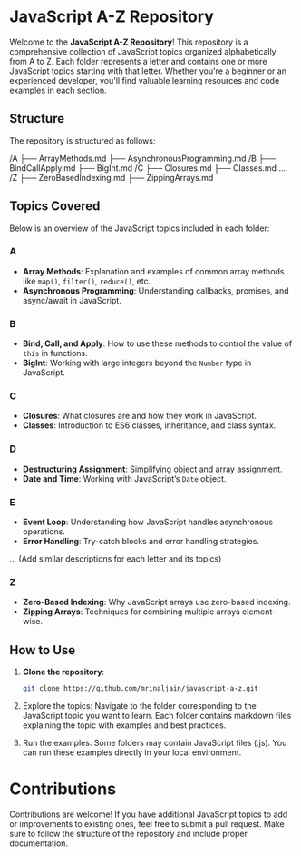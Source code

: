 # JavaScript A-Z Repository

Welcome to the **JavaScript A-Z Repository**! This repository is a comprehensive collection of JavaScript topics organized alphabetically from A to Z. Each folder represents a letter and contains one or more JavaScript topics starting with that letter. Whether you're a beginner or an experienced developer, you'll find valuable learning resources and code examples in each section.

## Structure

The repository is structured as follows:

/A ├── ArrayMethods.md ├── AsynchronousProgramming.md 
/B ├── BindCallApply.md ├── BigInt.md 
/C ├── Closures.md ├── Classes.md ... 
/Z ├── ZeroBasedIndexing.md ├── ZippingArrays.md


## Topics Covered

Below is an overview of the JavaScript topics included in each folder:

### A
- **Array Methods**: Explanation and examples of common array methods like `map()`, `filter()`, `reduce()`, etc.
- **Asynchronous Programming**: Understanding callbacks, promises, and async/await in JavaScript.

### B
- **Bind, Call, and Apply**: How to use these methods to control the value of `this` in functions.
- **BigInt**: Working with large integers beyond the `Number` type in JavaScript.

### C
- **Closures**: What closures are and how they work in JavaScript.
- **Classes**: Introduction to ES6 classes, inheritance, and class syntax.

### D
- **Destructuring Assignment**: Simplifying object and array assignment.
- **Date and Time**: Working with JavaScript’s `Date` object.

### E
- **Event Loop**: Understanding how JavaScript handles asynchronous operations.
- **Error Handling**: Try-catch blocks and error handling strategies.

... (Add similar descriptions for each letter and its topics)

### Z
- **Zero-Based Indexing**: Why JavaScript arrays use zero-based indexing.
- **Zipping Arrays**: Techniques for combining multiple arrays element-wise.

## How to Use

1. **Clone the repository**:
   ```bash
   git clone https://github.com/mrinaljain/javascript-a-z.git

2. Explore the topics: Navigate to the folder corresponding to the JavaScript topic you want to learn. Each folder contains markdown files explaining the topic with examples and best practices.

3. Run the examples: Some folders may contain JavaScript files (.js). You can run these examples directly in your local environment.

# Contributions

Contributions are welcome! If you have additional JavaScript topics to add or improvements to existing ones, feel free to submit a pull request. Make sure to follow the structure of the repository and include proper documentation.


